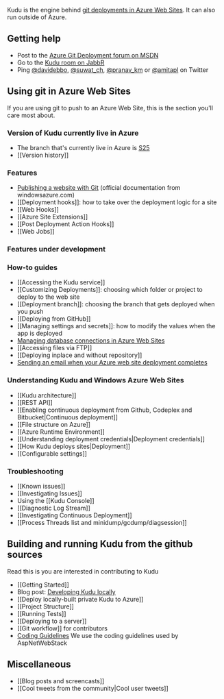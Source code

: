 Kudu is the engine behind [git deployments in Azure Web Sites](https://www.windowsazure.com/en-us/develop/nodejs/common-tasks/publishing-with-git/). It can also run outside of Azure.

## Getting help

* Post to the [Azure Git Deployment forum on MSDN](http://social.msdn.microsoft.com/Forums/en-US/azuregit)
* Go to the [Kudu room on JabbR](http://jabbr.net/#/rooms/kudu)
* Ping [@davidebbo](https://twitter.com/davidebbo), [@suwat_ch](https://twitter.com/suwat_ch), [@pranav_km](https://twitter.com/pranav_km) or [@amitapl](https://twitter.com/amitapl) on Twitter


## Using git in Azure Web Sites

If you are using git to push to an Azure Web Site, this is the section you'll care most about.

### Version of Kudu currently live in Azure

* The branch that's currently live in Azure is [S25](https://github.com/projectkudu/kudu/tree/S25)
* [[Version history]]

### Features
* [Publishing a website with Git](https://www.windowsazure.com/en-us/develop/nodejs/common-tasks/publishing-with-git/) (official documentation from windowsazure.com)
* [[Deployment hooks]]: how to take over the deployment logic for a site
* [[Web Hooks]]
* [[Azure Site Extensions]]
* [[Post Deployment Action Hooks]]
* [[Web Jobs]]

### Features under development

### How-to guides

* [[Accessing the Kudu service]]
* [[Customizing Deployments]]: choosing which folder or project to deploy to the web site
* [[Deployment branch]]: choosing the branch that gets deployed when you push
* [[Deploying from GitHub]]
* [[Managing settings and secrets]]: how to modify the values when the app is deployed
* [Managing database connections in Azure Web Sites](http://blog.davidebbo.com/2012/09/managing-database-connections-in-azure.html)
* [[Accessing files via FTP]]
* [[Deploying inplace and without repository]]
* [Sending an email when your Azure web site deployment completes](http://blog.amitapple.com/post/56390805814/deployment-email)

### Understanding Kudu and Windows Azure Web Sites

* [[Kudu architecture]]
* [[REST API]]
* [[Enabling continuous deployment from Github, Codeplex and Bitbucket|Continuous deployment]]
* [[File structure on Azure]]
* [[Azure Runtime Environment]]
* [[Understanding deployment credentials|Deployment credentials]]
* [[How Kudu deploys sites|Deployment]]
* [[Configurable settings]]


### Troubleshooting

* [[Known issues]]
* [[Investigating Issues]]
* Using the [[Kudu Console]]
* [[Diagnostic Log Stream]]
* [[Investigating Continuous Deployment]]
* [[Process Threads list and minidump/gcdump/diagsession]]

## Building and running Kudu from the github sources

Read this is you are interested in contributing to Kudu

* [[Getting Started]]
* Blog post: [Developing Kudu locally](http://blog.davidebbo.com/2012/06/developing-kudu-locally-and-on-azure.html)
* [[Deploy locally-built private Kudu to Azure]]
* [[Project Structure]]
* [[Running Tests]]
* [[Deploying to a server]]
* [[Git workflow]] for contributors
* [Coding Guidelines](http://aspnetwebstack.codeplex.com/wikipage?title=CodingConventions) We use the coding guidelines used by AspNetWebStack

## Miscellaneous

* [[Blog posts and screencasts]]
* [[Cool tweets from the community|Cool user tweets]]